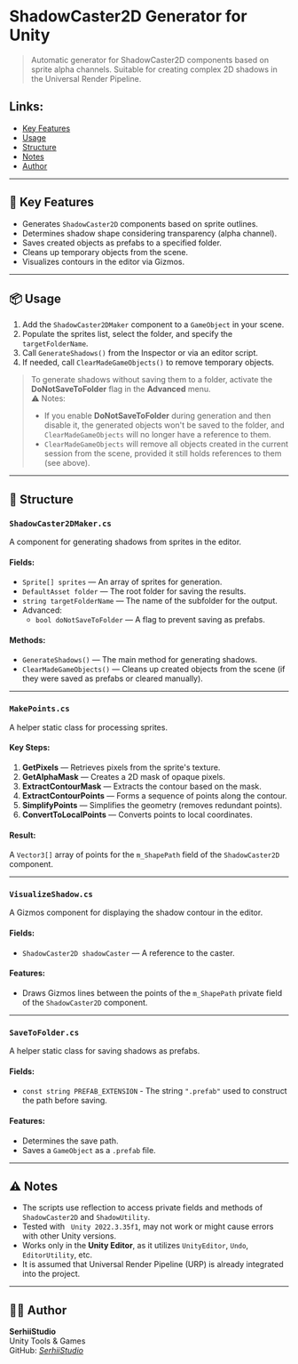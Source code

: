 # ShadowCaster2D Generator for Unity

> Automatic generator for ShadowCaster2D components based on sprite alpha channels. Suitable for creating complex 2D shadows in the Universal Render Pipeline.

## Links:
- [Key Features](#-key-features)
- [Usage](#-usage)
- [Structure](#-structure)
- [Notes](#%EF%B8%8F-notes)
- [Author](#-author)

---
## 🔧 Key Features

- Generates `ShadowCaster2D` components based on sprite outlines.
- Determines shadow shape considering transparency (alpha channel).
- Saves created objects as prefabs to a specified folder.
- Cleans up temporary objects from the scene.
- Visualizes contours in the editor via Gizmos.
---

## 📦 Usage

1. Add the `ShadowCaster2DMaker` component to a `GameObject` in your scene.
2. Populate the sprites list, select the folder, and specify the `targetFolderName`.
3. Call `GenerateShadows()` from the Inspector or via an editor script.
4. If needed, call `ClearMadeGameObjects()` to remove temporary objects.  
> To generate shadows without saving them to a folder, activate the **DoNotSaveToFolder** flag in the **Advanced** menu.   
⚠️ Notes: 
> - If you enable **DoNotSaveToFolder** during generation and then disable it, the generated objects won't be saved to the folder, and `ClearMadeGameObjects` will no longer have a reference to them.
> - `ClearMadeGameObjects` will remove all objects created in the current session from the scene, provided it still holds references to them (see above).

---

## 📁 Structure

### `ShadowCaster2DMaker.cs`

A component for generating shadows from sprites in the editor.

#### Fields:
- `Sprite[] sprites` — An array of sprites for generation.
- `DefaultAsset folder` — The root folder for saving the results.
- `string targetFolderName` — The name of the subfolder for the output.
- Advanced:
	- `bool doNotSaveToFolder` — A flag to prevent saving as prefabs.

#### Methods:
- `GenerateShadows()` —  The main method for generating shadows.
- `ClearMadeGameObjects()` — Cleans up created objects from the scene (if they were saved as prefabs or cleared manually).

---

### `MakePoints.cs`

A helper static class for processing sprites.

#### Key Steps:
1. **GetPixels** — Retrieves pixels from the sprite's texture.
2. **GetAlphaMask** — Creates a 2D mask of opaque pixels.
3. **ExtractContourMask** — Extracts the contour based on the mask.
4. **ExtractContourPoints** — Forms a sequence of points along the contour.
5. **SimplifyPoints** — Simplifies the geometry (removes redundant points).
6. **ConvertToLocalPoints** — Converts points to local coordinates.

#### Result:
A `Vector3[]` array of points for the `m_ShapePath` field of the `ShadowCaster2D` component.

---

### `VisualizeShadow.cs`

A Gizmos component for displaying the shadow contour in the editor.

#### Fields:
- `ShadowCaster2D shadowCaster` — A reference to the caster.

#### Features:
- Draws Gizmos lines between the points of the `m_ShapePath` private field of the `ShadowCaster2D` component.

---

### `SaveToFolder.cs`

A helper static class for saving shadows as prefabs.

#### Fields:
- `const string PREFAB_EXTENSION` - The string `".prefab"` used to construct the path before saving.

#### Features:
- Determines the save path.
- Saves a `GameObject` as a `.prefab` file.

---

## ⚠️ Notes

- The scripts use reflection to access private fields and methods of `ShadowCaster2D` and `ShadowUtility`.
- Tested with `
Unity 2022.3.35f1`, may not work or might cause errors with other Unity versions.
- Works only in the **Unity Editor**, as it utilizes `UnityEditor`, `Undo`, `EditorUtility`, etc.
- It is assumed that Universal Render Pipeline (URP) is already integrated into the project.

---

## 👨‍💻 Author

**SerhiiStudio**  
Unity Tools & Games  
GitHub: _[SerhiiStudio](https://github.com/SerhiiStudio)_  
